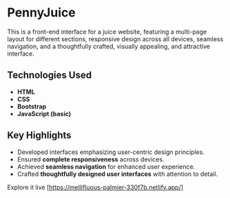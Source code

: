 # PennyJuice
This is a front-end interface for a juice website, featuring a multi-page layout for different sections, responsive design across all devices, seamless navigation, and a thoughtfully crafted, visually appealing, and attractive interface.  
## Technologies Used  
- **HTML**  
- **CSS**
- **Bootstrap**  
- **JavaScript (basic)**  

## Key Highlights  
- Developed interfaces emphasizing user-centric design principles.  
- Ensured **complete responsiveness** across devices.  
- Achieved **seamless navigation** for enhanced user experience.  
- Crafted **thoughtfully designed user interfaces** with attention to detail.
    
Explore it live   [https://mellifluous-palmier-330f7b.netlify.app/]
